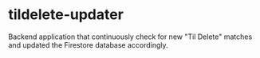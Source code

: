 # tildelete-updater
Backend application that continuously check for new "Til Delete" matches and updated the Firestore database accordingly.
